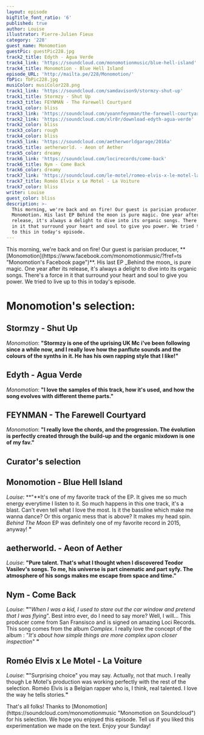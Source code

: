 ```yaml
---
layout: episode
bigTitle_font_ratio: '6'
published: true
author: Louise
illustrator: Pierre-Julien Fieux
category: '228'
guest_name: Monomotion
guestPic: guestPic228.jpg
track2_title: Edyth - Agua Verde
track4_link: 'https://soundcloud.com/monomotionmusic/blue-hell-island'
track4_title: Monomotion - Blue Hell Island
episode_URL: 'http://mailta.pe/228/Monomotion/'
fbPic: fbPic228.jpg
musiColor: musiColor228.png
track1_link: 'https://soundcloud.com/samdavison9/stormzy-shut-up'
track1_title: Stormzy - Shut Up
track3_title: FEYNMAN - The Farewell Courtyard
track1_color: bliss
track3_link: 'https://soundcloud.com/yoannfeynman/the-farewell-courtyard'
track2_link: 'https://soundcloud.com/xlr8r/download-edyth-agua-verde'
track2_color: bliss
track3_color: rough
track4_color: bliss
track5_link: 'https://soundcloud.com/aetherworldgarage/2016a'
track5_title: aetherworld. - Aeon of Aether
track5_color: dreamy
track6_link: 'https://soundcloud.com/locirecords/come-back'
track6_title: Nym - Come Back
track6_color: dreamy
track7_link: 'https://soundcloud.com/le-motel/romeo-elvis-x-le-motel-la-voiture'
track7_title: Roméo Elvix x Le Motel - La Voiture
track7_color: bliss
writer: Louise
guest_color: bliss
description: >-
  This morning, we're back and on fire! Our guest is parisian producer,
  Monomotion. His last EP Behind the moon is pure magic. One year after its
  release, it's always a delight to dive into its organic songs. There's a force
  in it that surround your heart and soul to give you power. We tried to live up
  to this in today's episode.
---
```

<p id="introduction">This morning, we're back and on fire! Our guest is parisian producer, **[Monomotion](https://www.facebook.com/monomotionmusic/?fref=ts "Monomotion's Facebook page")**. His last EP _Behind the moon_ is pure magic. One year after its release, it's always a delight to dive into its organic songs. There's a force in it that surround your heart and soul to give you power. We tried to live up to this in today's episode.</p>

# Monomotion's selection:

## Stormzy - Shut Up
_Monomotion_: **"**Stormzy is one of the uprising UK Mc i've been following since a while now, and I really love how the panflute sounds and the colours of the synths in it. He has his own rapping style that I like!**"**

## Edyth - Agua Verde
_Monomotion_: **"**I love the samples of this track, how it's used, and how the song evolves with different theme parts.**"**

## FEYNMAN - The Farewell Courtyard
_Monomotion_: **"**I really love the chords, and the progression. The évolution is perfectly created through the build-up and the organic mixdown is one of my fav.**"**

## Curator's selection

## Monomotion - Blue Hell Island
_Louise_: **"**It's one of my favorite track of the EP. It gives me so much energy everytime I listen to it. So much happens in this one track, it's a blast. Can't even tell what I love the most. Is it the bassline which make me wanna dance? Or this organic mess that is above? It makes my head spin. _Behind The Moon_ EP was definitely one of my favorite record in 2015, anyway! **"**

## aetherworld. - Aeon of Aether
_Louise_: **"**Pure talent. That's what I thought when I discovered Teodor Vasilev's songs. To me, his universe is part cinematic and part syfy. The atmosphere of his songs makes me escape from space and time.**"**

## Nym - Come Back
_Louise_: **"**"_When I was a kid, I used to stare out the car window and pretend that I was flying_". Best intro ever, do I need to say more? 
Well, I will... This producer come from San Fransisco and is signed on amazing Loci Records. This song comes from the album _Complex_. I really love the concept of the album : "_It's about how simple things are more complex upon closer inspection_" **"**

## Roméo Elvis x Le Motel - La Voiture
_Louise_: **"**"Surprising choice" you may say. Actually, not that much. I really though Le Motel's production was working perfectly with the rest of the selection. Roméo Elvis is a Belgian rapper who is, I think, real talented. I love the way he tells stories.**"**

<p id="outroduction">That's all folks! Thanks to [Monomotion](https://soundcloud.com/monomotionmusic "Monomotion on Soundcloud") for his selection. We hope you enjoyed this episode. Tell us if you liked this experimentation we made on the text. Enjoy your Sunday!</p>
